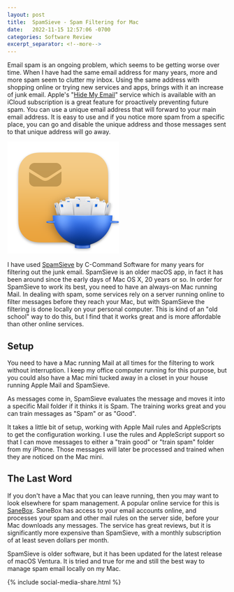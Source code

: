 ```yaml
---
layout: post
title:  SpamSieve - Spam Filtering for Mac
date:   2022-11-15 12:57:06 -0700
categories: Software Review
excerpt_separator: <!--more-->
---
```


Email spam is an ongoing problem, which seems to be getting worse over time. When I have had the same email address for many years, more and more spam seem to clutter my inbox. Using the same address with shopping online or trying new services and apps, brings with it an increase of junk email. <!--more--> Apple's "[Hide My Email](https://support.apple.com/en-us/HT210425)" service which is available with an iCloud subscription is a great feature for proactively preventing future spam. You can use a unique email address that will forward to your main email address. It is easy to use and if you notice more spam from a specific place, you can go and disable the unique address and those messages sent to that unique address will go away. 

![Spamsieve icon][image-1]

I have used [SpamSieve](https://c-command.com/spamsieve/) by C-Command Software for many years for filtering out the junk email. SpamSieve is an older macOS app, in fact it has been around since the early days of Mac OS X, 20 years or so. In order for SpamSieve to work its best, you need to have an always-on Mac running Mail. In dealing with spam, some services rely on a server running online to filter messages before they reach your Mac, but with SpamSieve the filtering is done locally on your personal computer. This is kind of an "old school" way to do this, but I find that it works great and is more affordable than other online services. 

## Setup

You need to have a Mac running Mail at all times for the filtering to work without interruption. I keep my office computer running for this purpose, but you could also have a Mac mini tucked away in a closet in your house running Apple Mail and SpamSieve. 

As messages come in, SpamSieve evaluates the message and moves it into a specific Mail folder if it thinks it is Spam. The training works great and you can train messages as "Spam" or as "Good". 

It takes a little bit of setup, working with Apple Mail rules and AppleScripts to get the configuration working. I use the rules and AppleScript support so that I can move messages to either a "train good" or "train spam" folder from my iPhone. Those messages will later be processed and trained when they are noticed on the Mac mini. 

## The Last Word

If you don't have a Mac that you can leave running, then you may want to look elsewhere for spam management. A popular online service for this is [SaneBox](https://www.sanebox.com). SaneBox has access to your email accounts online, and processes your spam and other mail rules on the server side, before your Mac downloads any messages. The service has great reviews, but it is significantly more expensive than SpamSieve, with a monthly subscription of at least seven dollars per month. 

SpamSieve is older software, but it has been updated for the latest release of macOS Ventura. It is tried and true for me and still the best way to manage spam email locally on my Mac.

{% include social-media-share.html %}

[image-1]: /assets/spamsieve-icon@2x.png

<script src="https://giscus.app/client.js"
        data-repo="adamsappletech/adamsappletech.github.io"
        data-repo-id="R_kgDOK5uboQ"
        data-category="General"
        data-category-id="DIC_kwDOK5uboc4CbzPX"
        data-mapping="pathname"
        data-strict="0"
        data-reactions-enabled="1"
        data-emit-metadata="0"
        data-input-position="bottom"
        data-theme="preferred_color_scheme"
        data-lang="en"
        crossorigin="anonymous"
        async>
</script>